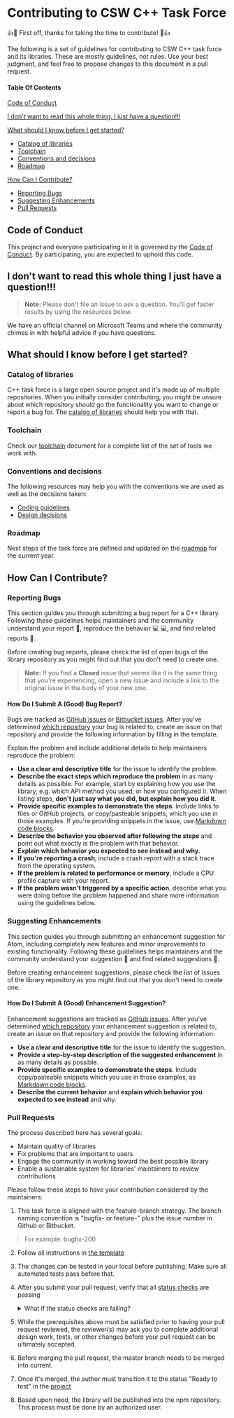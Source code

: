 # Contributing to CSW C++ Task Force

:+1::tada: First off, thanks for taking the time to contribute! :tada::+1:

The following is a set of guidelines for contributing to CSW C++ task force and its libraries. These are mostly guidelines, not rules. Use your best judgment, and feel free to propose changes to this document in a pull request.


#### Table Of Contents

[Code of Conduct](#code-of-conduct)

[I don't want to read this whole thing, I just have a question!!!](#i-dont-want-to-read-this-whole-thing-i-just-have-a-question)

[What should I know before I get started?](#what-should-i-know-before-i-get-started)
  * [Catalog of libraries](#catalog-of-libraries)
  * [Toolchain](#toolchain)
  * [Conventions and decisions](#conventions-and-decisions)
  * [Roadmap](#roadmap)

[How Can I Contribute?](#how-can-i-contribute)
  * [Reporting Bugs](#reporting-bugs)
  * [Suggesting Enhancements](#suggesting-enhancements)
  * [Pull Requests](#pull-requests)


## Code of Conduct

This project and everyone participating in it is governed by the [Code of Conduct](CODE_OF_CONDUCT.md). By participating, you are expected to uphold this code.

## I don't want to read this whole thing I just have a question!!!

> **Note:** Please don't file an issue to ask a question. You'll get faster results by using the resources below.

We have an official channel on Microsoft Teams and where the community chimes in with helpful advice if you have questions.


## What should I know before I get started?

### Catalog of libraries

C++ task force is a large open source project and it's made up of multiple repositories. When you initially consider contributing, you might be unsure about which repository should go the functionality you want to change or report a bug for. The [catalog of libraries](CATALOG.md) should help you with that.

### Toolchain

Check our [toolchain](TOOLCHAIN.md) document for a complete list of the set of tools we work with.

### Conventions and decisions

The following resources may help you with the conventions we are used as well as the decisions taken:
* [Coding guidelines](CODING_GUIDELINES.md)
* [Design decisions](DESIGN_DECISIONS.md)

### Roadmap

Next steps of the task force are defined and updated on the [roadmap](https://github.com/systelab/systelab-components/projects) for the current year.


## How Can I Contribute?

### Reporting Bugs

This section guides you through submitting a bug report for a C++ library. Following these guidelines helps maintainers and the community understand your report :pencil:, reproduce the behavior :computer: :computer:, and find related reports :mag_right:.

Before creating bug reports, please check the list of open bugs of the library repository as you might find out that you don't need to create one. 

> **Note:** If you find a **Closed** issue that seems like it is the same thing that you're experiencing, open a new issue and include a link to the original issue in the body of your new one.

#### How Do I Submit A (Good) Bug Report?

Bugs are tracked as [GitHub issues](https://guides.github.com/features/issues/) or [Bitbucket issues](https://bitbucket.org/). After you've determined [which repository](#catalog-of-libraries) your bug is related to, create an issue on that repository and provide the following information by filling in the template.

Explain the problem and include additional details to help maintainers reproduce the problem:

* **Use a clear and descriptive title** for the issue to identify the problem.
* **Describe the exact steps which reproduce the problem** in as many details as possible. For example, start by explaining how you use the library, e.g. which API method you used, or how you configured it. When listing steps, **don't just say what you did, but explain how you did it**. 
* **Provide specific examples to demonstrate the steps**. Include links to files or GitHub projects, or copy/pasteable snippets, which you use in those examples. If you're providing snippets in the issue, use [Markdown code blocks](https://help.github.com/articles/markdown-basics/#multiple-lines).
* **Describe the behavior you observed after following the steps** and point out what exactly is the problem with that behavior.
* **Explain which behavior you expected to see instead and why.**
* **If you're reporting a crash**, include a crash report with a stack trace from the operating system. 
* **If the problem is related to performance or memory**, include a CPU profile capture with your report.
* **If the problem wasn't triggered by a specific action**, describe what you were doing before the problem happened and share more information using the guidelines below.

### Suggesting Enhancements

This section guides you through submitting an enhancement suggestion for Atom, including completely new features and minor improvements to existing functionality. Following these guidelines helps maintainers and the community understand your suggestion :pencil: and find related suggestions :mag_right:.

Before creating enhancement suggestions, please check the list of issues of the library repository as you might find out that you don't need to create one. 

#### How Do I Submit A (Good) Enhancement Suggestion?

Enhancement suggestions are tracked as [GitHub issues](https://guides.github.com/features/issues/). After you've determined [which repository](#catalog-of-libraries) your enhancement suggestion is related to, create an issue on that repository and provide the following information:

* **Use a clear and descriptive title** for the issue to identify the suggestion.
* **Provide a step-by-step description of the suggested enhancement** in as many details as possible.
* **Provide specific examples to demonstrate the steps**. Include copy/pasteable snippets which you use in those examples, as [Markdown code blocks](https://help.github.com/articles/markdown-basics/#multiple-lines).
* **Describe the current behavior** and **explain which behavior you expected to see instead** and why.

### Pull Requests

The process described here has several goals:

- Maintain quality of libraries
- Fix problems that are important to users
- Engage the community in working toward the best possible library
- Enable a sustainable system for libraries' maintainers to review contributions

Please follow these steps to have your contribution considered by the maintainers:

1. This task force is aligned with the feature-branch strategy. The branch naming convention is "bugfix- or feature-" plus the issue number in Github or Bitbucket.
 > For example: bugfix-200

2. Follow all instructions in [the template](PULL_REQUEST_TEMPLATE.md)

3. The changes can be tested in your local before publishing. Make sure all automated tests pass before that.

4. After you submit your pull request, verify that all [status checks](https://help.github.com/articles/about-status-checks/) are passing <details><summary>What if the status checks are failing?</summary>If a status check is failing, and you believe that the failure is unrelated to your change, please leave a comment on the pull request explaining why you believe the failure is unrelated. A maintainer will re-run the status check for you. If we conclude that the failure was a false positive, then we will open an issue to track that problem with our status check suite.</details>

5. While the prerequisites above must be satisfied prior to having your pull request reviewed, the reviewer(s) may ask you to complete additional design work, tests, or other changes before your pull request can be ultimately accepted.

6. Before merging the pull request, the master branch needs to be merged into current.

7. Once it's merged, the author must transition it to the status "Ready to test" in the [project](https://github.com/systelab/systelab-components/projects)

8. Based upon need, the library will be published into the npm repository. This process must be done by an authorized user.
